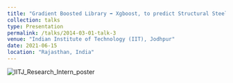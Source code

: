 ```yaml
---
title: "Gradient Boosted Library ➡️ Xgboost, to predict Structural Steel-columns 🏛️ Fire-Resistance 🔥"
collection: talks
type: Presentation
permalink: /talks/2014-03-01-talk-3
venue: "Indian Institute of Technology (IIT), Jodhpur"
date: 2021-06-15
location: "Rajasthan, India"
---
```

<!-- [Click here](https://drive.google.com/file/d/1LgYYoUYW7YKkEi1EOdnP5Q4wC5m6K8ZQ/view?usp=share_link) -->

![IITJ_Research_Intern_poster](https://user-images.githubusercontent.com/76597282/218301336-39c1f7fb-70ec-42d8-a111-c88ec366b1f7.jpg)
